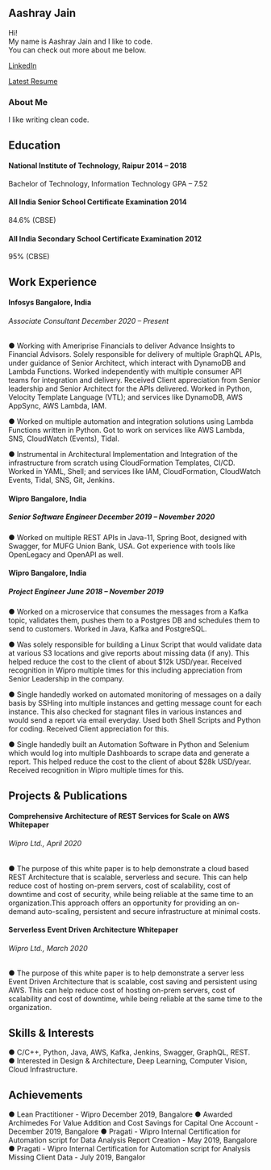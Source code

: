 ## Aashray Jain

Hi!  
My name is Aashray Jain and I like to code.  
You can check out more about me below.  

[LinkedIn](https://www.linkedin.com/in/aashray-jain/)

[Latest Resume](https://github.com/aashray18521/resume/raw/gh-pages/Aashray%20Jain%20Resume.pdf)

### About Me

I like writing clean code.  

## Education
#### National Institute of Technology, Raipur 2014 – 2018
Bachelor of Technology, Information Technology
GPA – 7.52  

#### All India Senior School Certificate Examination 2014
84.6% (CBSE)  

#### All India Secondary School Certificate Examination 2012
95% (CBSE)  

## Work Experience  
#### Infosys Bangalore, India  
###### Associate Consultant December 2020 – Present  
● Working with Ameriprise Financials to deliver Advance Insights to Financial Advisors. Solely responsible for
delivery of multiple GraphQL APIs, under guidance of Senior Architect, which interact with DynamoDB and
Lambda Functions. Worked independently with multiple consumer API teams for integration and delivery.
Received Client appreciation from Senior leadership and Senior Architect for the APIs delivered. Worked in
Python, Velocity Template Language (VTL); and services like DynamoDB, AWS AppSync, AWS Lambda,
IAM.  

● Worked on multiple automation and integration solutions using Lambda Functions written in Python. Got to
work on services like AWS Lambda, SNS, CloudWatch (Events), Tidal.  

● Instrumental in Architectural Implementation and Integration of the infrastructure from scratch using
CloudFormation Templates, CI/CD. Worked in YAML, Shell; and services like IAM, CloudFormation,
CloudWatch Events, Tidal, SNS, Git, Jenkins.  

#### Wipro Bangalore, India
##### Senior Software Engineer December 2019 – November 2020
● Worked on multiple REST APIs in Java-11, Spring Boot, designed with Swagger, for MUFG Union Bank,
USA. Got experience with tools like OpenLegacy and OpenAPI as well.  

#### Wipro Bangalore, India
##### Project Engineer June 2018 – November 2019  
● Worked on a microservice that consumes the messages from a Kafka topic, validates them, pushes them
to a Postgres DB and schedules them to send to customers. Worked in Java, Kafka and PostgreSQL.  

● Was solely responsible for building a Linux Script that would validate data at various S3 locations and give
reports about missing data (if any). This helped reduce the cost to the client of about $12k USD/year.
Received recognition in Wipro multiple times for this including appreciation from Senior Leadership in the
company.  

● Single handedly worked on automated monitoring of messages on a daily basis by SSHing into multiple
instances and getting message count for each instance. This also checked for stagnant files in various
instances and would send a report via email everyday. Used both Shell Scripts and Python for coding.
Received Client appreciation for this.  

● Single handedly built an Automation Software in Python and Selenium which would log into multiple
Dashboards to scrape data and generate a report. This helped reduce the cost to the client of about $28k
USD/year. Received recognition in Wipro multiple times for this.  

## Projects & Publications
#### Comprehensive Architecture of REST Services for Scale on AWS Whitepaper
###### Wipro Ltd., April 2020
● The purpose of this white paper is to help demonstrate a cloud based REST Architecture that is scalable,
serverless and secure. This can help reduce cost of hosting on-prem servers, cost of scalability, cost of
downtime and cost of security, while being reliable at the same time to an organization.This approach
offers an opportunity for providing an on-demand auto-scaling, persistent and secure infrastructure at
minimal costs.  

#### Serverless Event Driven Architecture Whitepaper
###### Wipro Ltd., March 2020  
● The purpose of this white paper is to help demonstrate a server less Event Driven Architecture that is
scalable, cost saving and persistent using AWS. This can help reduce cost of hosting on-prem servers,
cost of scalability and cost of downtime, while being reliable at the same time to the organization.  

## Skills & Interests  
● C/C++, Python, Java, AWS, Kafka, Jenkins, Swagger, GraphQL, REST.  
● Interested in Design & Architecture, Deep Learning, Computer Vision, Cloud Infrastructure.  

## Achievements
● Lean Practitioner -  Wipro December 2019, Bangalore
● Awarded Archimedes For Value Addition and Cost Savings for Capital One Account - December 2019, Bangalore
● Pragati - Wipro Internal Certification for Automation script for Data Analysis Report Creation - May 2019, Bangalore
● Pragati - Wipro Internal Certification for Automation script for Analysis Missing Client Data - July 2019, Bangalor

<!-- ```markdown
Syntax highlighted code block

# Header 1
## Header 2
### Header 3

- Bulleted
- List

1. Numbered
2. List

**Bold** and _Italic_ and `Code` text

[Link](url) and ![Image](src)
```

For more details see [GitHub Flavored Markdown](https://guides.github.com/features/mastering-markdown/).

### Jekyll Themes

Your Pages site will use the layout and styles from the Jekyll theme you have selected in your [repository settings](https://github.com/aashray18521/resume/settings/pages). The name of this theme is saved in the Jekyll `_config.yml` configuration file.

### Support or Contact

Having trouble with Pages? Check out our [documentation](https://docs.github.com/categories/github-pages-basics/) or [contact support](https://support.github.com/contact) and we’ll help you sort it out. -->
